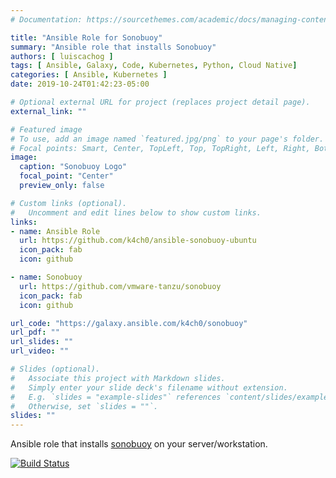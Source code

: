 ```yaml
---
# Documentation: https://sourcethemes.com/academic/docs/managing-content/

title: "Ansible Role for Sonobuoy"
summary: "Ansible role that installs Sonobuoy"
authors: [ luiscachog ]
tags: [ Ansible, Galaxy, Code, Kubernetes, Python, Cloud Native]
categories: [ Ansible, Kubernetes ]
date: 2019-10-24T01:42:23-05:00

# Optional external URL for project (replaces project detail page).
external_link: ""

# Featured image
# To use, add an image named `featured.jpg/png` to your page's folder.
# Focal points: Smart, Center, TopLeft, Top, TopRight, Left, Right, BottomLeft, Bottom, BottomRight.
image:
  caption: "Sonobuoy Logo"
  focal_point: "Center"
  preview_only: false

# Custom links (optional).
#   Uncomment and edit lines below to show custom links.
links:
- name: Ansible Role
  url: https://github.com/k4ch0/ansible-sonobuoy-ubuntu
  icon_pack: fab
  icon: github

- name: Sonobuoy
  url: https://github.com/vmware-tanzu/sonobuoy
  icon_pack: fab
  icon: github

url_code: "https://galaxy.ansible.com/k4ch0/sonobuoy"
url_pdf: ""
url_slides: ""
url_video: ""

# Slides (optional).
#   Associate this project with Markdown slides.
#   Simply enter your slide deck's filename without extension.
#   E.g. `slides = "example-slides"` references `content/slides/example-slides.md`.
#   Otherwise, set `slides = ""`.
slides: ""
---
```


Ansible role that installs [sonobuoy](https://sonobuoy.io/) on your server/workstation.

[![Build Status](https://travis-ci.com/k4ch0/ansible-sonobuoy-ubuntu.svg?branch=master)](https://travis-ci.com/k4ch0/ansible-sonobuoy-ubuntu)